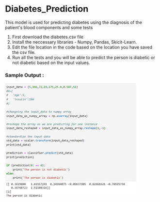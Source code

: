 # Diabetes_Prediction
This model is used for predicting diabetes using the diagnosis of the patient's blood components and some tests

1. First download the diabetes.csv file
2. Install the neccessary libraries - Numpy, Pandas, Skicit-Learn.
3. Edit the file location in the code based on the location you have saved the csv file.
4. Run all the tests and you will be able to predict the person is diabetic or not diabetic based on the input values.

### Sample Output :
![Sample Output](https://github.com/Sharonsunaina7/Diabetes_Prediction/blob/main/Ouput%20Diabetes_Prediction.png)
